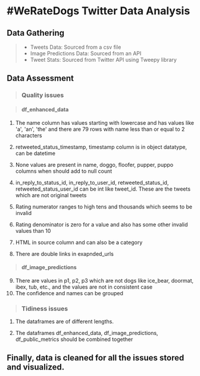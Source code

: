 # #WeRateDogs Twitter Data Analysis
## Data Gathering
>* Tweets Data: Sourced from a csv file
>* Image Predictions Data: Sourced from an API
>* Tweet Stats: Sourced from Twitter API using Tweepy library

## Data Assessment

>### Quality issues

>#### df_enhanced_data
1. The name column has values starting with lowercase and has values like 'a', 'an', 'the' and there are 79 rows with name less than or equal to 2 characters

2. retweeted_status_timestamp, timestamp column is in object datatype, can be datetime

3. None values are present in name, doggo, floofer, pupper, puppo columns when should add to null count

4. in_reply_to_status_id, in_reply_to_user_id, retweeted_status_id, retweeted_status_user_id can be int like tweet_id. These are the tweets which are not original tweets

5. Rating numerator ranges to high tens and thousands which seems to be invalid

6. Rating denominator is zero for a value and also has some other invalid values than 10

7. HTML in source column and can also be a category

8. There are double links in exapnded_urls

>#### df_image_predictions

9. There are values in p1, p2, p3 which are not dogs like ice_bear, doormat, ibex, tub, etc., and the values are not in consistent case
10. The confidence and names can be grouped

>### Tidiness issues
1. The dataframes are of different lengths. 

2. The dataframes df_enhanced_data, df_image_predictions, df_public_metrics should be combined together

## Finally, data is cleaned for all the issues stored and visualized.